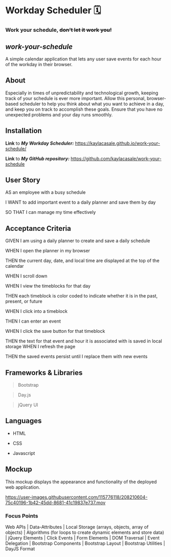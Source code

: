 # Workday Scheduler 🗓
### Work your schedule, ~~don't let it work you!~~

## _work-your-schedule_
A simple calendar application that lets any user save events for each hour of the workday in their browser.

## About
Especially in times of unpredictability and technological growth, keeping track of your schedule is ever more important. Allow this personal, browser-based scheduler to help you think about what you want to achieve in a day, and keep you on track to accomplish these goals. Ensure that you have no unexpected problems and your day runs smoothly.

## Installation
**Link** to ***My Workday Scheduler:*** https://kaylacasale.github.io/work-your-schedule/

**Link** to ***My GitHub repository:*** https://github.com/kaylacasale/work-your-schedule 

## User Story
AS an employee with a busy schedule

I WANT to add important event to a daily planner and save them by day

SO THAT I can manage my time effectively

## Acceptance Criteria
GIVEN I am using a daily planner to create and save a daily schedule

WHEN I open the planner in my browser

THEN the current day, date, and local time are displayed at the top of the calendar

WHEN I scroll down


WHEN I view the timeblocks for that day

THEN each timeblock is color coded to indicate whether it is in the past, present, or future

WHEN I click into a timeblock

THEN I can enter an event

WHEN I click the save button for that timeblock

THEN the text for that event and hour it is associated with is saved in local storage
WHEN I refresh the page 

THEN the saved events persist until I replace them with new events

## Frameworks & Libraries
> Bootstrap

> Day.js

> jQuery UI

## Languages 
- HTML

- CSS

- Javascript

## Mockup
This mockup displays the appearance and functionality of the deployed web application.

https://user-images.githubusercontent.com/115776118/208210604-75c40196-1b42-45dd-8681-41c19837e737.mov

### Focus Points
Web APIs | Data-Attributes | Local Storage (arrays, objects, array of objects) | Algorithms (for loops to create dynamic elements and store data) | jQuery Elements | Click Events | Form Elements | DOM Traversal | Event Delegation | Bootstrap Components | Bootstrap Layout | Bootstrap Utilities | DayJS Format 
